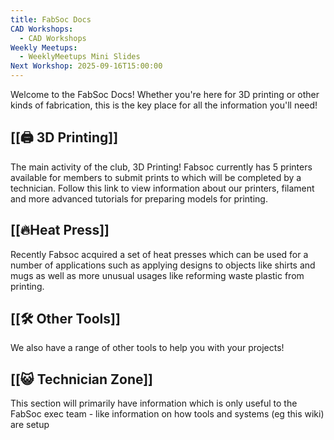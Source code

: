 ```yaml
---
title: FabSoc Docs
CAD Workshops:
  - CAD Workshops
Weekly Meetups:
  - WeeklyMeetups Mini Slides
Next Workshop: 2025-09-16T15:00:00
---
```

Welcome to the FabSoc Docs! Whether you're here for 3D printing or other kinds of fabrication, this is the key place for all the information you'll need!

## [[🖨️ 3D Printing]] 
The main activity of the club, 3D Printing! Fabsoc currently has 5 printers available for members to submit prints to which will be completed by a technician. Follow this link to view information about our printers, filament and more advanced tutorials for preparing models for printing.
## [[🔥Heat Press]]
Recently Fabsoc acquired a set of heat presses which can be used for a number of applications such as applying designs to objects like shirts and mugs as well as more unusual usages like reforming waste plastic from printing.
## [[🛠️ Other Tools]]
We also have a range of other tools to help you with your projects!
## [[😺 Technician Zone]]
This section will primarily have information which is only useful to the FabSoc exec team - like information on how tools and systems (eg this wiki) are setup